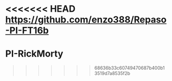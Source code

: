 <<<<<<< HEAD
https://github.com/enzo388/Repaso-PI-FT16b
=======
# PI-RickMorty
>>>>>>> 68636b33c60749470687b400b13519d7a8535f2b
